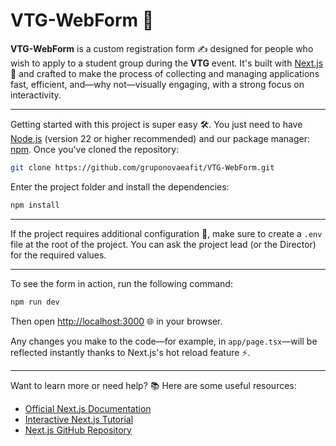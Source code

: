 # VTG-WebForm 🎯

**VTG-WebForm** is a custom registration form ✍️ designed for people who wish to apply to a student group during the **VTG** event. It's built with [Next.js](https://nextjs.org) 🚀 and crafted to make the process of collecting and managing applications fast, efficient, and—why not—visually engaging, with a strong focus on interactivity.

---

Getting started with this project is super easy 🛠️. You just need to have [Node.js](https://nodejs.org) (version 22 or higher recommended) and our package manager: [npm](https://www.npmjs.com/). Once you've cloned the repository:

```bash
git clone https://github.com/gruponovaeafit/VTG-WebForm.git
```

Enter the project folder and install the dependencies:

```bash
npm install
```

---

If the project requires additional configuration 🔐, make sure to create a `.env` file at the root of the project. You can ask the project lead (or the Director) for the required values.

---

To see the form in action, run the following command:

```bash
npm run dev
```

Then open [http://localhost:3000](http://localhost:3000) 🌐 in your browser.

Any changes you make to the code—for example, in `app/page.tsx`—will be reflected instantly thanks to Next.js's hot reload feature ⚡.

---

Want to learn more or need help? 📚 Here are some useful resources:

- [Official Next.js Documentation](https://nextjs.org/docs)
- [Interactive Next.js Tutorial](https://nextjs.org/learn)
- [Next.js GitHub Repository](https://github.com/vercel/next.js)
